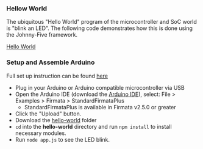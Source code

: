 ### Hellow World

The ubiquitous "Hello World" program of the microcontroller and SoC world is "blink an LED". The following code demonstrates how this is done using the Johnny-Five framework.

[Hello World](hello-world)

### Setup and Assemble Arduino

Full set up instruction can be found [here](https://github.com/rwaldron/johnny-five#setup-and-assemble-arduino)
* Plug in your Arduino or Arduino compatible microcontroller via USB
* Open the Arduino IDE (download the [Arduino IDE](https://www.arduino.cc/en/main/software)), select: File > Examples > Firmata > StandardFirmataPlus
    * StandardFirmataPlus is available in Firmata v2.5.0 or greater
* Click the "Upload" button.
* Download the [hello-world](hello-world) folder
* `cd` into the **hello-world** directory and run `npm install` to install necessary modules.
* Run `node app.js` to see the LED blink.
